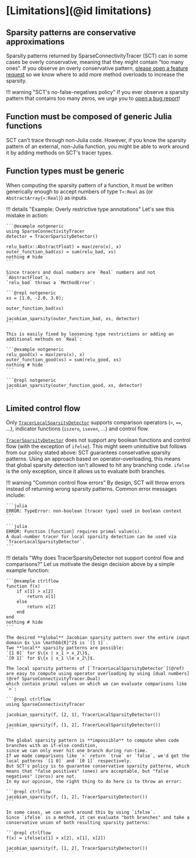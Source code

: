 # [Limitations](@id limitations)

## Sparsity patterns are conservative approximations

Sparsity patterns returned by SparseConnectivityTracer (SCT) can in some cases be overly conservative, meaning that they might contain "too many ones".
If you observe an overly conservative pattern, [please open a feature request](https://github.com/adrhill/SparseConnectivityTracer.jl/issues) so we know where to add more method overloads to increase the sparsity.

!!! warning "SCT's no-false-negatives policy"
    If you ever observe a sparsity pattern that contains too many zeros, we urge you to [open a bug report](https://github.com/adrhill/SparseConnectivityTracer.jl/issues)!

## Function must be composed of generic Julia functions

SCT can't trace through non-Julia code.
However, if you know the sparsity pattern of an external, non-Julia function,
you might be able to work around it by adding methods on SCT's tracer types.

## Function types must be generic

When computing the sparsity pattern of a function,
it must be written generically enough to accept numbers of type `T<:Real` as (or `AbstractArray{<:Real}`) as inputs.

!!! details "Example: Overly restrictive type annotations"
    Let's see this mistake in action:

    ```@example notgeneric
    using SparseConnectivityTracer
    detector = TracerSparsityDetector()

    relu_bad(x::AbstractFloat) = max(zero(x), x)
    outer_function_bad(xs) = sum(relu_bad, xs)
    nothing # hide
    ```

    Since tracers and dual numbers are `Real` numbers and not `AbstractFloat`s,
    `relu_bad` throws a `MethodError`:

    ```@repl notgeneric
    xs = [1.0, -2.0, 3.0];

    outer_function_bad(xs)

    jacobian_sparsity(outer_function_bad, xs, detector)
    ```

    This is easily fixed by loosening type restrictions or adding an additional methods on `Real`:

    ```@example notgeneric
    relu_good(x) = max(zero(x), x)
    outer_function_good(xs) = sum(relu_good, xs)
    nothing # hide
    ```

    ```@repl notgeneric
    jacobian_sparsity(outer_function_good, xs, detector)
    ```

## Limited control flow

Only [`TracerLocalSparsityDetector`](@ref) supports comparison operators (`<`, `==`, ...), indicator functions (`iszero`, `iseven`, ...) and control flow.

[`TracerSparsityDetector`](@ref) does not support any boolean functions and control flow (with the exception of `ifelse`).
This might seem unintuitive but follows from our policy stated above: SCT guarantees conservative sparsity patterns.
Using an approach based on operator-overloading, this means that global sparsity detection isn't allowed to hit any branching code.
`ifelse` is the only exception, since it allows us to evaluate both branches.


!!! warning "Common control flow errors"
    By design, SCT will throw errors instead of returning wrong sparsity patterns. Common error messages include:

    ```julia
    ERROR: TypeError: non-boolean [tracer type] used in boolean context
    ```
    
    ```julia
    ERROR: Function [function] requires primal value(s).
    A dual-number tracer for local sparsity detection can be used via `TracerLocalSparsityDetector`.
    ```

!!! details "Why does TracerSparsityDetector not support control flow and comparisons?"
    Let us motivate the design decision above by a simple example function:

    ```@example ctrlflow
    function f(x)
        if x[1] > x[2]
            return x[1]
        else 
            return x[2]
        end
    end
    nothing # hide
    ```

    The desired **global** Jacobian sparsity pattern over the entire input domain $x \in \mathbb{R}^2$ is `[1 1]`. 
    Two **local** sparsity patterns are possible: 
    `[1 0]` for $\{x | x_1 > x_2\}$,
    `[0 1]` for $\{x | x_1 \le x_2\}$.

    The local sparsity patterns of [`TracerLocalSparsityDetector`](@ref) are easy to compute using operator overloading by using [dual numbers](@ref SparseConnectivityTracer.Dual) 
    which contain primal values on which we can evaluate comparisons like `>`:

    ```@repl ctrlflow
    using SparseConnectivityTracer

    jacobian_sparsity(f, [2, 1], TracerLocalSparsityDetector())

    jacobian_sparsity(f, [1, 2], TracerLocalSparsityDetector())
    ```

    The global sparsity pattern is **impossible** to compute when code branches with an if-else condition, 
    since we can only ever hit one branch during run-time. 
    If we made comparisons like `>` return `true` or `false`, we'd get the local patterns `[1 0]` and `[0 1]` respectively. 
    But SCT's policy is to guarantee conservative sparsity patterns, which means that "false positives" (ones) are acceptable, but "false negatives" (zeros) are not.
    In my our opinion, the right thing to do here is to throw an error:

    ```@repl ctrlflow
    jacobian_sparsity(f, [1, 2], TracerSparsityDetector())
    ```

    In some cases, we can work around this by using `ifelse`.
    Since `ifelse` is a method, it can evaluate "both branches" and take a conservative union of both resulting sparsity patterns:

    ```@repl ctrlflow
    f(x) = ifelse(x[1] > x[2], x[1], x[2])

    jacobian_sparsity(f, [1, 2], TracerSparsityDetector())
    ```
